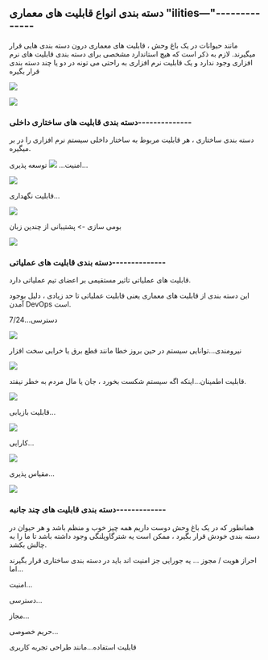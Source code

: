## دسته بندی انواع قابلیت های معماری "ilities—"--------------

مانند حیوانات در یک باغ وحش ، قابلیت های معماری درون دسته بندی هایی قرار میگیرند. لازم به ذکر است که هیچ استاندارد مشخصی برای دسته بندی قابلیت های نرم افزاری وجود ندارد و یک قابلیت نرم افزاری به راحتی می تونه در دو یا چند دسته بندی قرار بگیره

![](./Images/Pasted%20image%2020240325125156.png)

![](./Images/Pasted%20image%2020240325131830.png)

### دسته بندی قابلیت های ساختاری داخلی--------------

دسته بندی ساختاری ، هر قابلیت مربوط به ساختار داخلی سیستم نرم افزاری را در بر میگیره.

امنیت...
![](./Images/Pasted%20image%2020240325132632.png)
توسعه پذیری...

![](./Images/Pasted%20image%2020240325132643.png)


قابلیت نگهداری...

![](./Images/Pasted%20image%2020240325132655.png)


بومی سازی -> پشتیبانی از چندین زبان

![](./Images/Pasted%20image%2020240325132709.png)

### دسته بندی قابلیت های عملیاتی--------------

قابلیت های عملیاتی تاثیر مستقیمی بر اعضای تیم عملیاتی دارد.

این دسته بندی از قابلیت های معماری  یعنی قابلیت عملیاتی تا حد زیادی ، دلیل بوجود آمدن DevOps است.

دسترسی...7/24

![](./Images/Pasted%20image%2020240325133412.png)

نیرومندی...توانایی سیستم در حین بروز خطا مانند قطع برق یا خرابی سخت افزار

![](./Images/Pasted%20image%2020240325133423.png)

قابلیت اطمینان...اینکه اگه سیستم شکست بخورد ، جان یا مال مردم به خطر نیفتد.

![](./Images/Pasted%20image%2020240325133438.png)

قابلیت بازیابی...

![](./Images/Pasted%20image%2020240325133453.png)

کارایی...

![](./Images/Pasted%20image%2020240325133503.png)

مقیاس پذیری...

![](./Images/Pasted%20image%2020240325133521.png)



### دسته بندی قابلیت های چند جانبه-------------

همانطور که در یک باغ وحش دوست داریم همه چیز خوب و منظم باشد و هر حیوان در دسته بندی خودش قرار بگیرد ، ممکن است یه شترگاوپلنگی وجود داشته باشد تا ما را به چالش بکشد.

احراز هویت / مجوز ...
یه جورایی جز امنیت اند باید در دسته بندی ساختاری قرار بگیرند اما...

امنیت...

دسترسی...

مجاز...

حریم خصوصی...

قابلیت استفاده...مانند طراحی تجربه کاربری 
